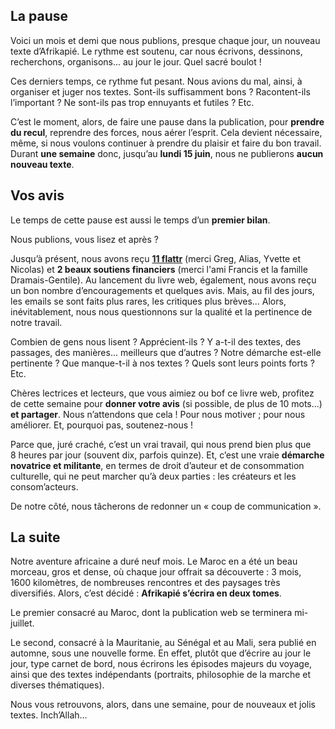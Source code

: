 La pause
--------

Voici un mois et demi que nous publions, presque chaque jour, un nouveau texte d’Afrikapié.
Le rythme est soutenu, car nous écrivons, dessinons, recherchons, organisons... au jour le jour.
Quel sacré boulot !

Ces derniers temps, ce rythme fut pesant.
Nous avions du mal, ainsi, à organiser et juger nos textes.
Sont-ils suffisamment bons ?
Racontent-ils l’important ?
Ne sont-ils pas trop ennuyants et futiles ?
Etc.

C’est le moment, alors, de faire une pause dans la publication, pour **prendre du recul**, reprendre des forces, nous aérer l’esprit.
Cela devient nécessaire, même, si nous voulons continuer à prendre du plaisir et faire du bon travail.
Durant **une semaine** donc, jusqu’au **lundi 15 juin**, nous ne publierons **aucun nouveau texte**.

Vos avis
--------

Le temps de cette pause est aussi le temps d’un **premier bilan**.

Nous publions, vous lisez et après ?

Jusqu’à présent, nous avons reçu [**11 flattr**](https://flattr.com/profile/anarchos-semitas) (merci Greg, Alias, Yvette et Nicolas) et **2 beaux soutiens financiers** (merci l'ami Francis et la famille Dramais-Gentile).
Au lancement du livre web, également, nous avons reçu un bon nombre d’encouragements et quelques avis.
Mais, au fil des jours, les emails se sont faits plus rares, les critiques plus brèves...
Alors, inévitablement, nous nous questionnons sur la qualité et la pertinence de notre travail.

Combien de gens nous lisent ?
Apprécient-ils ?
Y a-t-il des textes, des passages, des manières... meilleurs que d’autres ?
Notre démarche est-elle pertinente ?
Que manque-t-il à nos textes ? Quels sont leurs points forts ?
Etc.

Chères lectrices et lecteurs, que vous aimiez ou bof ce livre web, profitez de cette semaine pour **donner votre avis** (si possible, de plus de 10 mots...) **et partager**.
Nous n’attendons que cela !
Pour nous motiver ; pour nous améliorer.
Et, pourquoi pas, soutenez-nous !

Parce que, juré craché, c’est un vrai travail, qui nous prend bien plus que 8 heures par jour (souvent dix, parfois quinze).
Et, c’est une vraie **démarche novatrice et militante**, en termes de droit d’auteur et de consommation culturelle, qui ne peut marcher qu’à deux parties : les créateurs et les consom’acteurs.

De notre côté, nous tâcherons de redonner un « coup de communication ».

La suite
--------

Notre aventure africaine a duré neuf mois.
Le Maroc en a été un beau morceau, gros et dense, où chaque jour offrait sa découverte : 3 mois, 1600 kilomètres, de nombreuses rencontres et des paysages très diversifiés.
Alors, c’est décidé : **Afrikapié s’écrira en deux tomes**.

Le premier consacré au Maroc, dont la publication web se terminera mi-juillet.

Le second, consacré à la Mauritanie, au Sénégal et au Mali, sera publié en automne, sous une nouvelle forme.
En effet, plutôt que d’écrire au jour le jour, type carnet de bord, nous écrirons les épisodes majeurs du voyage, ainsi que des textes indépendants (portraits, philosophie de la marche et diverses thématiques).

Nous vous retrouvons, alors, dans une semaine, pour de nouveaux et jolis textes.
Inch’Allah...
